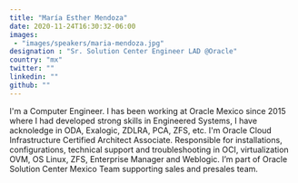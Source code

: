 ```yaml
---
title: "María Esther Mendoza"
date: 2020-11-24T16:30:32-06:00
images:
 - "images/speakers/maria-mendoza.jpg"
designation : "Sr. Solution Center Engineer LAD @Oracle"
country: "mx"
twitter: ""
linkedin: ""
github: ""
---
```


I'm a Computer Engineer. I has been working at Oracle Mexico since 2015 where I had developed strong skills in Engineered Systems, I have acknoledge in ODA, Exalogic, ZDLRA, PCA, ZFS, etc. I'm Oracle Cloud Infrastructure Certified Architect Associate.
Responsible for installations, configurations, technical support and troubleshooting in OCI, virtualization OVM, OS Linux, ZFS, Enterprise Manager and Weblogic. I’m part of Oracle Solution Center Mexico Team supporting sales and presales team.

